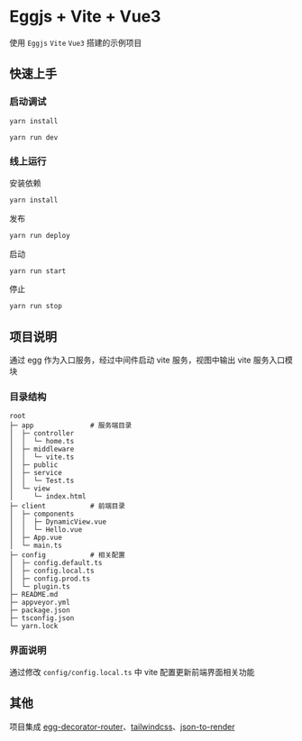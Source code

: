 # Eggjs + Vite + Vue3

使用 `Eggjs` `Vite` `Vue3` 搭建的示例项目

## 快速上手

### 启动调试

```bash
yarn install
```

```base
yarn run dev
```

### 线上运行

安装依赖

```bash
yarn install
```

发布

```bash
yarn run deploy
```

启动

```bash
yarn run start
```

停止

```bash
yarn run stop
```

## 项目说明

通过 egg 作为入口服务，经过中间件启动 vite 服务，视图中输出 vite 服务入口模块

### 目录结构

```text
root
├─ app              # 服务端目录
│  ├─ controller
│  │  └─ home.ts
│  ├─ middleware
│  │  └─ vite.ts
│  ├─ public
│  ├─ service
│  │  └─ Test.ts
│  └─ view
│     └─ index.html
├─ client           # 前端目录
│  ├─ components
│  │  ├─ DynamicView.vue
│  │  └─ Hello.vue
│  ├─ App.vue
│  └─ main.ts
├─ config           # 相关配置
│  ├─ config.default.ts
│  ├─ config.local.ts
│  ├─ config.prod.ts
│  └─ plugin.ts
├─ README.md
├─ appveyor.yml
├─ package.json
├─ tsconfig.json
└─ yarn.lock
```

### 界面说明

通过修改 `config/config.local.ts` 中 vite 配置更新前端界面相关功能

## 其他

项目集成 [egg-decorator-router](https://github.com/fyl080801/egg-decorator-router)、[tailwindcss](https://tailwindcss.com/)、[json-to-render](https://github.com/fyl080801/json-to-render)
